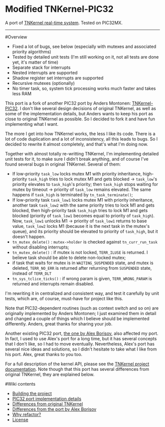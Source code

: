 Modified TNKernel-PIC32
==============

A port of [TNKernel real-time system](http://www.tnkernel.com/ "TNKernel"). Tested on PIC32MX.

--------------

#Overview

  * Fixed a lot of bugs, see below (especially with mutexes and associated priority algorithms)
  * Tested by detailed unit tests (I'm still working on it, not all tests are done yet, it's matter of time)
  * Separate stack for interrupts
  * Nested interrupts are supported
  * Shadow register set interrupts are supported
  * Recursive mutexes (optionally)
  * No timer task, so, system tick processing works much faster and takes less RAM

This port is a fork of another PIC32 port by Anders Montonen: [TNKernel-PIC32](https://github.com/andersm/TNKernel-PIC32 "TNKernel-PIC32"). I don't like several design decisions of original TNKernel, as well as some of the implementation details, but Anders wants to keep his port as close to original TNKernel as possible. So I decided to fork it and have fun implementing what I want.

The more I get into how TNKernel works, the less I like its code. There is a lot of code duplication and a lot of inconsistency, all this leads to bugs. So I decided to rewrite it almost completely, and that's what I'm doing now.

Together with almost totally re-writting TNKernel, I'm implementing detailed unit tests for it, to make sure I didn't break anything, and of course I've found several bugs in original TNKernel. Several of them:

  * If low-priority `task_low` locks mutex M1 with priority inheritance, high-priority `task_high` tries to lock mutex M1 and gets blocked -> `task_low`'s priority elevates to `task_high`'s priority; then `task_high` stops waiting for mutex by timeout -> priority of `task_low` remains elevated. The same happens if `task_high` is terminated by `tn_task_terminate()`;
  * If low-priority task `task_low1` locks mutex M1 with priority inheritance, another task `task_low2` with the same priority tries to lock M1 and gets blocked, then high-priority task `task_high` tries to lock M1 and gets blocked (priority of `task_low1` becomes equal to priority of `task_high`). Now, `task_low1` unlocks M1 -> priority of `task_low1` returns to base value, `task_low2` locks M1 (because it is the next task in the mutex's queue), and its priority should be elevated to priority of `task_high`, but it doesn't happen.
  * `tn_mutex_delete()` : `mutex->holder` is checked against `tn_curr_run_task` without disabling interrupts;
  * `tn_mutex_delete()` : if mutex is not locked, `TERR_ILUSE` is returned. I believe task should be able to delete non-locked mutex;
  * if task that waits for mutex is in `WAITING_SUSPENDED` state, and mutex is deleted, `TERR_NO_ERR` is returned after returning from `SUSPENDED` state, instead of `TERR_DLT`
  * `tn_sys_tclice_ticks()` : if wrong param is given, `TERR_WRONG_PARAM` is returned and interrupts remain disabled.

I'm rewriting it in centralized and consistent way, and test it carefully by unit tests, which are, of course, must-have for project like this.

Note that PIC32-dependent routines (such as context switch and so on) are originally implemented by Anders Montonen; I just examined them in detail and changed a couple of things which I believe should be implemented differently. Anders, great thanks for sharing your job.

Another existing PIC32 port, [the one by Alex Borisov](http://www.tnkernel.com/tn_port_pic24_dsPIC_PIC32.html), also affected my port. In fact, I used to use Alex's port for a long time, but it has several concepts that I don't like, so I had to move eventually. Nevertheless, Alex's port has several nice ideas and solutions, so I didn't hesitate to take what I like from his port. Alex, great thanks to you too.

For a full description of the kernel API, please see the [TNKernel project documentation](http://www.tnkernel.com/tn_description.html "TNKernel project documentation"). Note though that this port has several differences from original TNKernel, they are explained below.

#Wiki contents

  * [Building the project](/dfrank/tnkernel/wiki/building)
  * [PIC32 port implementation details](/dfrank/tnkernel/wiki/pic32_details)
  * [Differences from original TNKernel](/dfrank/tnkernel/wiki/diff_orig_tnkernel)
  * [Differences from the port by Alex Borisov](/dfrank/tnkernel/wiki/diff_alexb_tnkernel)
  * [Why refactor?](/dfrank/tnkernel/wiki/why_refactor)
  * [License](/dfrank/tnkernel/wiki/license)

